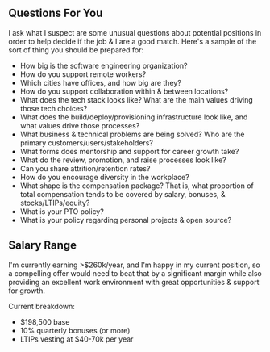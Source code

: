 ## Questions For You

I ask what I suspect are some unusual questions about potential positions in order to help decide if the job & I are a good match. Here's a sample of the sort of thing you should be prepared for:
* How big is the software engineering organization?
* How do you support remote workers?
* Which cities have offices, and how big are they?
* How do you support collaboration within & between locations?
* What does the tech stack looks like? What are the main values driving those tech choices?
* What does the build/deploy/provisioning infrastructure look like, and what values drive those processes?
* What business & technical problems are being solved? Who are the primary customers/users/stakeholders?
* What forms does mentorship and support for career growth take?
* What do the review, promotion, and raise processes look like?
* Can you share attrition/retention rates?
* How do you encourage diversity in the workplace?
* What shape is the compensation package? That is, what proportion of total compensation tends to be covered by salary, bonuses, & stocks/LTIPs/equity?
* What is your PTO policy?
* What is your policy regarding personal projects & open source?

## Salary Range
I'm currently earning >$260k/year, and I'm happy in my current position, so a compelling offer would need to beat that by a significant margin while also providing an excellent work environment with great opportunities & support for growth.

Current breakdown:
* $198,500 base
* 10% quarterly bonuses (or more)
* LTIPs vesting at $40-70k per year
